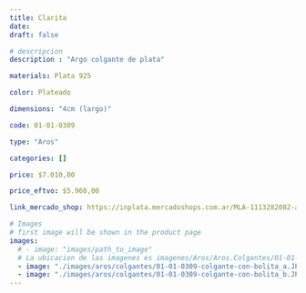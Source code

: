 ```yaml
---
title: Clarita
date: 
draft: false

# descripcion
description : "Argo colgante de plata"

materials: Plata 925

color: Plateado

dimensions: "4cm (largo)"

code: 01-01-0309

type: "Aros"

categories: []

price: $7.010,00

price_eftvo: $5.960,00

link_mercado_shop: https://inplata.mercadoshops.com.ar/MLA-1113282082-aros-plata-925-clarita-_JM

# Images
# first image will be shown in the product page
images:
  # - image: "images/path_to_image"
  # La ubicacion de las imagenes es imagenes/Aros/Aros.Colgantes/01-01-0309-clarita
  - image: "./images/aros/colgantes/01-01-0309-colgante-con-bolita_a.JPG"
  - image: "./images/aros/colgantes/01-01-0309-colgante-con-bolita_b.JPG"
---
```

